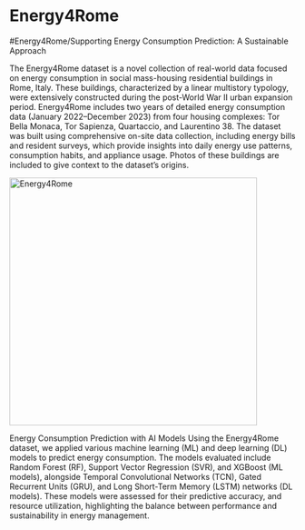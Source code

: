 # Energy4Rome
#Energy4Rome/Supporting Energy Consumption Prediction: A Sustainable Approach


The Energy4Rome dataset is a novel collection of real-world data focused on energy consumption in social mass-housing residential buildings in Rome, Italy. These buildings, characterized by a linear multistory typology, were extensively constructed during the post-World War II urban expansion period. Energy4Rome includes two years of detailed energy consumption data (January 2022–December 2023) from four housing complexes: Tor Bella Monaca, Tor Sapienza, Quartaccio, and Laurentino 38. The dataset was built using comprehensive on-site data collection, including energy bills and resident surveys, which provide insights into daily energy use patterns, consumption habits, and appliance usage. Photos of these buildings are included to give context to the dataset’s origins.


<img width="436" alt="Energy4Rome" src="https://github.com/user-attachments/assets/bf66647c-ebb3-4f49-b122-1134a2cfdb0e" />

Energy Consumption Prediction with AI Models
Using the Energy4Rome dataset, we applied various machine learning (ML) and deep learning (DL) models to predict energy consumption. The models evaluated include Random Forest (RF), Support Vector Regression (SVR), and XGBoost (ML models), alongside Temporal Convolutional Networks (TCN), Gated Recurrent Units (GRU), and Long Short-Term Memory (LSTM) networks (DL models). These models were assessed for their predictive accuracy, and resource utilization, highlighting the balance between performance and sustainability in energy management.


